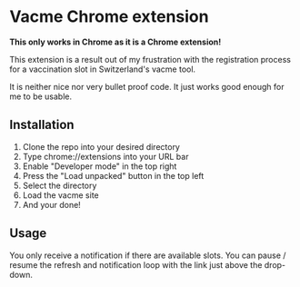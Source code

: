 # Vacme Chrome extension

**This only works in Chrome as it is a Chrome extension!**

This extension is a result out of my frustration with the registration process
for a vaccination slot in Switzerland's vacme tool.

It is neither nice  nor very bullet proof code. It just works good enough for me to
be usable.

## Installation
1. Clone the repo into your desired directory
1. Type chrome://extensions into your URL bar
1. Enable "Developer mode" in the top right
1. Press the "Load unpacked" button in the top left
1. Select the directory
1. Load the vacme site
1. And your done!

## Usage
You only receive a notification if there are available slots.
You can pause / resume the refresh and notification loop with
the link just above the drop-down.
